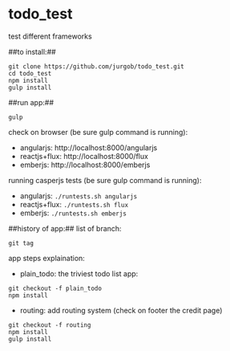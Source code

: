 todo_test
=========

test different frameworks

##to install:##
```
git clone https://github.com/jurgob/todo_test.git
cd todo_test
npm install
gulp install
```
##run app:##
```
gulp
```

check on browser (be sure gulp command is running):
- angularjs: http://localhost:8000/angularjs
- reactjs+flux: http://localhost:8000/flux
- emberjs: http://localhost:8000/emberjs

running casperjs tests (be sure gulp command is running):
- angularjs: ```./runtests.sh angularjs```
- reactjs+flux: ```./runtests.sh flux```
- emberjs: ```./runtests.sh emberjs```




##history of app:##
list of branch:
```
git tag
```
app steps explaination:

- plain_todo: the triviest todo list app:
```
git checkout -f plain_todo
npm install
```

- routing: add routing system (check on footer the credit page)
```
git checkout -f routing
npm install
gulp install
```


 




